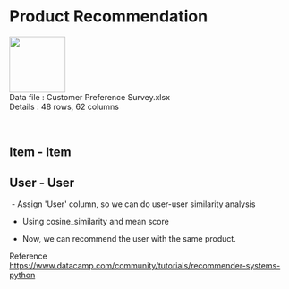 <h1>Product Recommendation</h1>

<p align="left">
<img src="https://cdn.iconscout.com/icon/free/png-512/microsoft-excel-2-569282.png"
     width="100" height="100" ><br>
Data file : Customer Preference Survey.xlsx <br>
Details   : 48 rows, 62 columns
</p>
<br>

<h2>Item - Item </h2>






<h2>User - User </h2>

<img src="">
- Assign 'User' column, so we can do user-user similarity analysis

- Using cosine_similarity and mean score 

- Now, we can recommend the user with the same product.

Reference<br/>
https://www.datacamp.com/community/tutorials/recommender-systems-python
